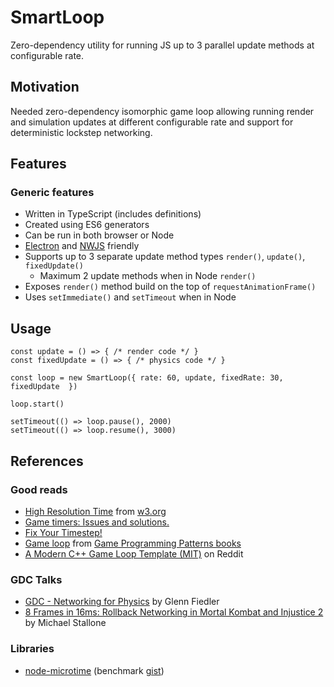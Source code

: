 # SmartLoop

Zero-dependency utility for running JS up to 3 parallel update methods at configurable rate.

## Motivation

Needed zero-dependency isomorphic game loop allowing running render and simulation updates at different configurable rate and support for deterministic lockstep networking.

## Features

### Generic features

- Written in TypeScript (includes definitions)
- Created using ES6 generators
- Can be run in both browser or Node
- [Electron](https://www.electronjs.org/) and [NWJS](https://nwjs.io/) friendly
- Supports up to 3 separate update method types `render()`, `update()`, `fixedUpdate()`
  - Maximum 2 update methods when in Node `render()`
- Exposes `render()` method build on the top of `requestAnimationFrame()`
- Uses `setImmediate()` and `setTimeout` when in Node

## Usage

```
const update = () => { /* render code */ }
const fixedUpdate = () => { /* physics code */ }

const loop = new SmartLoop({ rate: 60, update, fixedRate: 30, fixedUpdate  })

loop.start()

setTimeout(() => loop.pause(), 2000)
setTimeout(() => loop.resume(), 3000)
```

## References

### Good reads

- [High Resolution Time](https://www.w3.org/TR/hr-time) from [w3.org](https://www.w3.org)
- [Game timers: Issues and solutions.](https://www.fabiensanglard.net/timer_and_framerate/index.php)
- [Fix Your Timestep!](https://gafferongames.com/post/fix_your_timestep/)
- [Game loop](http://gameprogrammingpatterns.com/game-loop.html) from [Game Programming Patterns books](http://gameprogrammingpatterns.com/)
- [A Modern C++ Game Loop Template (MIT)](https://www.reddit.com/r/gamedev/comments/41v2td/a_modern_c_game_loop_template_mit/) on Reddit

### GDC Talks

- [GDC - Networking for Physics](https://www.youtube.com/watch?v=Z9X4lysFr64) by Glenn Fiedler
- [8 Frames in 16ms: Rollback Networking in Mortal Kombat and Injustice 2](https://www.youtube.com/watch?v=7jb0FOcImdg&t=1082s&ab_channel=GDC) by Michael Stallone

### Libraries

- [node-microtime](https://github.com/wadey/node-microtime) (benchmark [gist](https://gist.github.com/fengmk2/4345606))
